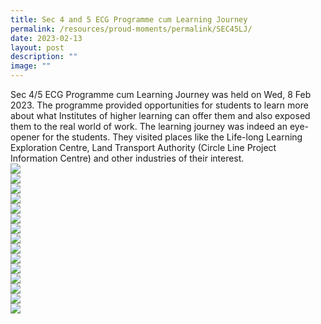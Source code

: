 ```yaml
---
title: Sec 4 and 5 ECG Programme cum Learning Journey
permalink: /resources/proud-moments/permalink/SEC45LJ/
date: 2023-02-13
layout: post
description: ""
image: ""
---
```

Sec 4/5 ECG Programme cum Learning Journey was held on Wed, 8 Feb 2023. The programme provided opportunities for students to learn more about what Institutes of higher learning can offer them and also exposed them to the real world of work. The learning journey was indeed an eye-opener for the students. They visited places like the Life-long Learning Exploration Centre, Land Transport Authority (Circle Line Project Information Centre) and other industries of their interest.
<BR>
![](/images/ECG1.jpg)
<BR>
![](/images/ECG2.jpg)
<BR>
![](/images/ECG3.jpg)
<BR>
![](/images/ECG4.jpg)
<BR>
![](/images/ECG5.jpg)
<BR>
![](/images/ECG6.jpg)
<BR>
![](/images/ECG7.jpg)
<BR>
![](/images/ECG8.jpg)
<BR>
![](/images/ECG9.jpg)
<BR>
![](/images/ECG10.jpg)
<BR>
![](/images/ECG11.jpg)
<BR>
![](/images/ECG12.jpg)
<BR>
![](/images/ECG13.jpg)
<BR>
![](/images/ECG14.jpg)
<BR>
![](/images/ECG15.jpg)
<BR>




